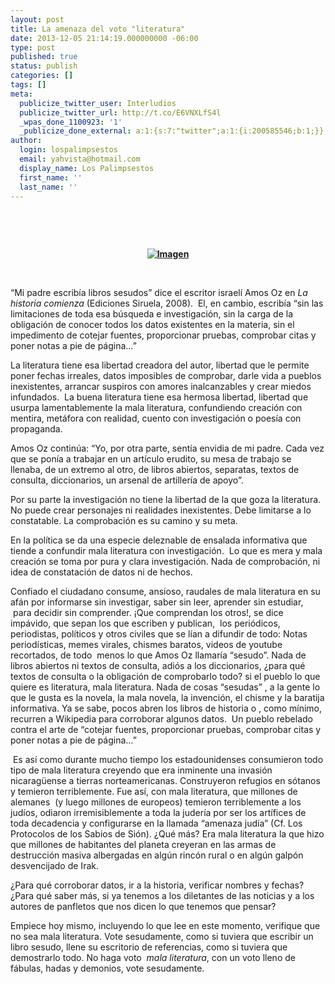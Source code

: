 ```yaml
---
layout: post
title: La amenaza del voto "literatura"
date: 2013-12-05 21:14:19.000000000 -06:00
type: post
published: true
status: publish
categories: []
tags: []
meta:
  publicize_twitter_user: Interludios
  publicize_twitter_url: http://t.co/E6VNXLfS4l
  _wpas_done_1100923: '1'
  _publicize_done_external: a:1:{s:7:"twitter";a:1:{i:200585546;b:1;}}
author:
  login: lospalimpsestos
  email: yahvista@hotmail.com
  display_name: Los Palimpsestos
  first_name: ''
  last_name: ''
---
```

<p> </p>
<p> </p>
<p align="center"><b><a href="http://lospalimpsestos.files.wordpress.com/2013/12/antisemitismo-sabios-de-sic3b3n-conspiracic3b3n-judc3ada-para-apoderarse-el-mundo.jpg"><img class="size-full wp-image" id="i-2031" alt="Imagen" src="{{ site.baseurl }}/assets/antisemitismo-sabios-de-sic3b3n-conspiracic3b3n-judc3ada-para-apoderarse-el-mundo.jpg" /></a></b></p>
<p> </p>
<p>“Mi padre escribía libros sesudos” dice el escritor israelí Amos Oz en <i>La historia comienza </i>(Ediciones Siruela, 2008).  El, en cambio, escribía “sin las limitaciones de toda esa búsqueda e investigación, sin la carga de la obligación de conocer todos los datos existentes en la materia, sin el impedimento de cotejar fuentes, proporcionar pruebas, comprobar citas y poner notas a pie de página…”</p>
<p>La literatura tiene esa libertad creadora del autor, libertad que le permite poner fechas irreales, datos imposibles de comprobar, darle vida a pueblos inexistentes, arrancar suspiros con amores inalcanzables y crear miedos infundados.  La buena literatura tiene esa hermosa libertad, libertad que usurpa lamentablemente la mala literatura, confundiendo creación con mentira, metáfora con realidad, cuento con investigación o poesía con propaganda.</p>
<p>Amos Oz continúa: “Yo, por otra parte, sentía envidia de mi padre. Cada vez que se ponía a trabajar en un artículo erudito, su mesa de trabajo se llenaba, de un extremo al otro, de libros abiertos, separatas, textos de consulta, diccionarios, un arsenal de artillería de apoyo”. </p>
<p>Por su parte la investigación no tiene la libertad de la que goza la literatura. No puede crear personajes ni realidades inexistentes. Debe limitarse a lo constatable. La comprobación es su camino y su meta.</p>
<p>En la política se da una especie deleznable de ensalada informativa que tiende a confundir mala literatura con investigación.  Lo que es mera y mala creación se toma por pura y clara investigación. Nada de comprobación, ni idea de constatación de datos ni de hechos.</p>
<p>Confiado el ciudadano consume, ansioso, raudales de mala literatura en su afán por informarse sin investigar, saber sin leer, aprender sin estudiar,  para decidir sin comprender. ¡Que comprendan los otros!, se dice impávido, que sepan los que escriben y publican,  los periódicos, periodistas, políticos y otros civiles que se lían a difundir de todo: Notas periodísticas, memes virales, chismes baratos, videos de youtube recortados, de todo  menos lo que Amos Oz llamaría “sesudo”. Nada de libros abiertos ni textos de consulta, adiós a los diccionarios, ¿para qué textos de consulta o la obligación de comprobarlo todo? si el pueblo lo que quiere es literatura, mala literatura. Nada de cosas “sesudas” , a la gente lo que le gusta es la novela, la mala novela, la invención, el chisme y la baratija informativa. Ya se sabe, pocos abren los libros de historia o , como mínimo, recurren a Wikipedia para corroborar algunos datos.  Un pueblo rebelado contra el arte de “cotejar fuentes, proporcionar pruebas, comprobar citas y poner notas a pie de página…”</p>
<p> Es así como durante mucho tiempo los estadounidenses consumieron todo tipo de mala literatura creyendo que era inminente una invasión nicaragüense a tierras norteamericanas. Construyeron refugios en sótanos y temieron terriblemente. Fue así, con mala literatura, que millones de alemanes  (y luego millones de europeos) temieron terriblemente a los judíos, odiaron irremisiblemente a toda la judería por ser los artífices de toda decadencia y configurarse en la llamada “amenaza judía” (Cf. Los Protocolos de los Sabios de Sión). ¿Qué más? Era mala literatura la que hizo que millones de habitantes del planeta creyeran en las armas de destrucción masiva albergadas en algún rincón rural o en algún galpón desvencijado de Irak.</p>
<p>¿Para qué corroborar datos, ir a la historia, verificar nombres y fechas? ¿Para qué saber más, si ya tenemos a los diletantes de las noticias y a los autores de panfletos que nos dicen lo que tenemos que pensar? </p>
<p>Empiece hoy mismo, incluyendo lo que lee en este momento, verifique que no sea mala literatura. Vote sesudamente, como si tuviera que escribir un libro sesudo, llene su escritorio de referencias, como si tuviera que demostrarlo todo. No haga voto  <i>mala literatura</i>, con un voto lleno de fábulas, hadas y demonios, vote sesudamente. </p>
